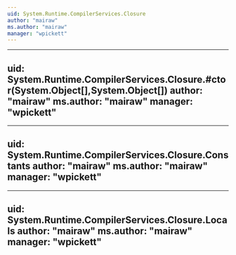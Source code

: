 ```yaml
---
uid: System.Runtime.CompilerServices.Closure
author: "mairaw"
ms.author: "mairaw"
manager: "wpickett"
---
```


---
uid: System.Runtime.CompilerServices.Closure.#ctor(System.Object[],System.Object[])
author: "mairaw"
ms.author: "mairaw"
manager: "wpickett"
---

---
uid: System.Runtime.CompilerServices.Closure.Constants
author: "mairaw"
ms.author: "mairaw"
manager: "wpickett"
---

---
uid: System.Runtime.CompilerServices.Closure.Locals
author: "mairaw"
ms.author: "mairaw"
manager: "wpickett"
---
